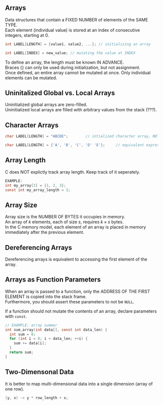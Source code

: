 ## Arrays
Data structures that contain a FIXED NUMBER of elements of the SAME TYPE. <br>
Each element (individual value) is stored at an index of consecutive integers, starting at 0.
```C
int LABEL[LENGTH] = {value1, value2, ...}; // initializing an array

int LABEL[INDEX] = new_value; // mutating the value at INDEX

```
To define an array, the length must be known IN ADVANCE.<br>
Braces {} can only be used during initialization, but not assignment. <br>
Once defined, an entire array cannot be mutated at once. Only individual elements can be mutated. 

## Uninitalized Global vs. Local Arrays
Uninitialized global arrays are zero-filled. <br>
Uninitialized local arrays are filled with arbitrary values from the stack (???).

## Character Arrays
```C
char LABEL[LENGTH] = "ABCDE";        // intialized character array, NOT a string

char LABEL[LENGTH] = {'A', 'B', 'C', 'D' 'E'};     // equivalent expression

```

## Array Length
C does NOT explictly track array length. Keep track of it seperately.
```C
EXAMPLE: 
int my_array[3] = {1, 2, 3};
const int my_array_length = 3;

```

## Array Size
Array size is the NUMBER OF BYTES it occupies in memory. <br>
An array of $k$ elements, each of size $s$, requires $k \times s$ bytes. <br>
In the C memory model, each element of an array is placed in memory immediately after the previous element. 

## Dereferencing Arrays
Dereferencing arrays is equivalent to accessing the first element of the array. 

## Arrays as Function Parameters
When an array is passed to a function, only the ADDRESS OF THE FIRST ELEMENT is copied into the stack frame. <br> 
Furthermore, you should assert these parameters to not be `NULL`. <br>

If a function should not mutate the contents of an array, declare parameters with `const`. <br>
```C
// EXAMPLE: array summer
int sum_array(int data[], const int data_len) {
  int sum = 0;
  for (int i = 0; i < data_len; ++i) {
    sum += data[i];
  }
  return sum;
}

```

## Two-Dimensonal Data
It is better to map multi-dimensional data into a single dimension (array of one row). <br> 
```C
(y, x) -> y * row_length + x;

```










